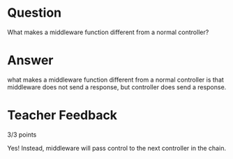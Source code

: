 # Question

What makes a middleware function different from a normal controller?

# Answer
what makes a middleware function different from a normal controller is that middleware does not send a response, but controller does send a response.
# Teacher Feedback

3/3 points

Yes! Instead, middleware will pass control to the next controller in the chain.